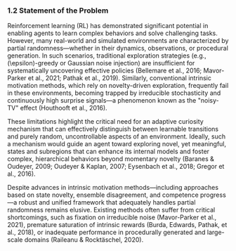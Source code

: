### 1.2 Statement of the Problem

Reinforcement learning (RL) has demonstrated significant potential in enabling agents to learn complex behaviors and solve challenging tasks. However, many real-world and simulated environments are characterized by partial randomness—whether in their dynamics, observations, or procedural generation. In such scenarios, traditional exploration strategies (e.g., \(\epsilon\)-greedy or Gaussian noise injection) are insufficient for systematically uncovering effective policies (Bellemare et al., 2016; Mavor-Parker et al., 2021; Pathak et al., 2019). Similarly, conventional intrinsic motivation methods, which rely on novelty-driven exploration, frequently fail in these environments, becoming trapped by irreducible stochasticity and continuously high surprise signals—a phenomenon known as the "noisy-TV" effect (Houthooft et al., 2016).

These limitations highlight the critical need for an adaptive curiosity mechanism that can effectively distinguish between learnable transitions and purely random, uncontrollable aspects of an environment. Ideally, such a mechanism would guide an agent toward exploring novel, yet meaningful, states and subregions that can enhance its internal models and foster complex, hierarchical behaviors beyond momentary novelty (Baranes & Oudeyer, 2009; Oudeyer & Kaplan, 2007; Eysenbach et al., 2018; Gregor et al., 2016).

Despite advances in intrinsic motivation methods—including approaches based on state novelty, ensemble disagreement, and competence progress—a robust and unified framework that adequately handles partial randomness remains elusive. Existing methods often suffer from critical shortcomings, such as fixation on irreducible noise (Mavor-Parker et al., 2021), premature saturation of intrinsic rewards (Burda, Edwards, Pathak, et al., 2018), or inadequate performance in procedurally generated and large-scale domains (Raileanu & Rocktäschel, 2020).
